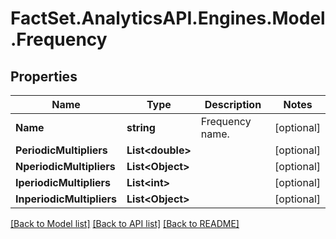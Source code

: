 # FactSet.AnalyticsAPI.Engines.Model.Frequency

## Properties

Name | Type | Description | Notes
------------ | ------------- | ------------- | -------------
**Name** | **string** | Frequency name. | [optional] 
**PeriodicMultipliers** | **List&lt;double&gt;** |  | [optional] 
**NperiodicMultipliers** | **List&lt;Object&gt;** |  | [optional] 
**IperiodicMultipliers** | **List&lt;int&gt;** |  | [optional] 
**InperiodicMultipliers** | **List&lt;Object&gt;** |  | [optional] 

[[Back to Model list]](../README.md#documentation-for-models) [[Back to API list]](../README.md#documentation-for-api-endpoints) [[Back to README]](../README.md)


